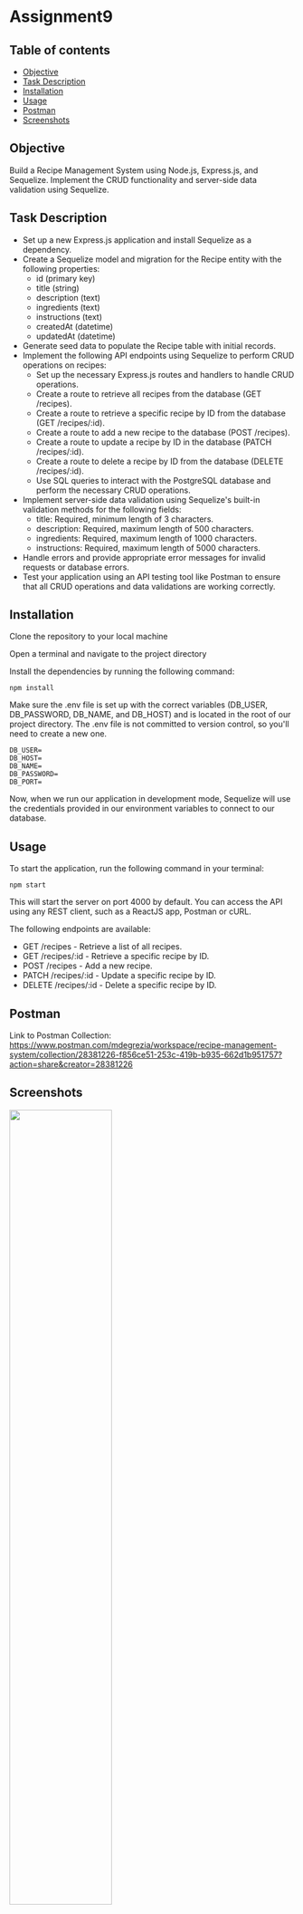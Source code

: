# Assignment9

## Table of contents  
* [Objective](#Objective)
* [Task Description](#Task-description)
* [Installation](#Installation)
* [Usage](#Usage)
* [Postman](#Postman)
* [Screenshots](#Screenshots)

## Objective

Build a Recipe Management System using Node.js, Express.js, and Sequelize. Implement the CRUD functionality and server-side data validation using Sequelize.

## Task Description

* Set up a new Express.js application and install Sequelize as a dependency.
* Create a Sequelize model and migration for the Recipe entity with the following properties:
  * id (primary key)
  * title (string)
  * description (text)
  * ingredients (text)
  * instructions (text)
  * createdAt (datetime)
  * updatedAt (datetime)
* Generate seed data to populate the Recipe table with initial records.
* Implement the following API endpoints using Sequelize to perform CRUD operations on recipes:
  * Set up the necessary Express.js routes and handlers to handle CRUD operations.
  * Create a route to retrieve all recipes from the database (GET /recipes).
  * Create a route to retrieve a specific recipe by ID from the database (GET /recipes/:id).
  * Create a route to add a new recipe to the database (POST /recipes).
  * Create a route to update a recipe by ID in the database (PATCH /recipes/:id).
  * Create a route to delete a recipe by ID from the database (DELETE /recipes/:id).
  * Use SQL queries to interact with the PostgreSQL database and perform the necessary CRUD operations.
* Implement server-side data validation using Sequelize's built-in validation methods for the following fields:
  * title: Required, minimum length of 3 characters.
  * description: Required, maximum length of 500 characters.
  * ingredients: Required, maximum length of 1000 characters.
  * instructions: Required, maximum length of 5000 characters.
* Handle errors and provide appropriate error messages for invalid requests or database errors.
* Test your application using an API testing tool like Postman  to ensure that all CRUD operations and data validations are working correctly.

## Installation

Clone the repository to your local machine

Open a terminal and navigate to the project directory

Install the dependencies by running the following command:

```
npm install
```
Make sure the .env file is set up with the correct variables (DB_USER, DB_PASSWORD, DB_NAME, and DB_HOST) and is located in the root of our project directory. The .env file is not committed to version control, so you'll need to create a new one.
```
DB_USER=
DB_HOST=
DB_NAME=
DB_PASSWORD=
DB_PORT=
```
Now, when we run our application in development mode, Sequelize will use the credentials provided in our environment variables to connect to our database.

## Usage

To start the application, run the following command in your terminal:

```
npm start
```

This will start the server on port 4000 by default. You can access the API using any REST client, such as a ReactJS app, Postman or cURL.

The following endpoints are available:

- GET /recipes - Retrieve a list of all recipes.
- GET /recipes/:id - Retrieve a specific recipe by ID.
- POST /recipes - Add a new recipe.
- PATCH /recipes/:id - Update a specific recipe by ID. 
- DELETE /recipes/:id - Delete a specific recipe by ID.

## Postman
Link to Postman Collection: https://www.postman.com/mdegrezia/workspace/recipe-management-system/collection/28381226-f856ce51-253c-419b-b935-662d1b951757?action=share&creator=28381226

## Screenshots

<img src="https://github.com/madisondegrezia/Assignment9/assets/89614960/ff77bf65-7466-4d67-b6a2-e0f61e644992" width=60% height=60%>

The above image shows the GET request to retrieve all recipes in the database.

<img src="https://github.com/madisondegrezia/Assignment9/assets/89614960/cd7a7de6-c1d8-41fb-abff-0c0c1210d792" width=60% height=60%>

The above image shows the GET request to retrieve a specific recipe by id in the database.

<img src="https://github.com/madisondegrezia/Assignment9/assets/89614960/882170d1-c537-4da6-93fd-38495dfb1c5f" width=60% height=60%>

The above image shows the POST request to add a new recipe to the database.

<img src="https://github.com/madisondegrezia/Assignment9/assets/89614960/0239aa76-267a-4477-963b-347495034783" width=60% height=60%>

The above image shows the PATCH request to update a recipe by ID in the database.

<img src="https://github.com/madisondegrezia/Assignment9/assets/89614960/c8bdb80a-68d4-446d-af07-e431f81bdb9f" width=60% height=60%>

The above image shows the DELETE request to delete a recipe by ID from the database.

<img src="https://github.com/madisondegrezia/Assignment9/assets/89614960/be4c3f32-5d45-4cce-96c1-9f03bcf64b7c" width=60% height=60%>

The above image shows the error message displayed when trying to input a title with less than 3 characters.

<img src="https://github.com/madisondegrezia/Assignment9/assets/89614960/c6b86072-732e-4836-835d-5fe9a34883e5" width=60% height=60%>

The above image shows the error message displayed when trying to input text for the description field that exceeds the maximum character length of 500.

<img src="https://github.com/madisondegrezia/Assignment9/assets/89614960/af8231f1-8e09-42b0-8994-fcab9ad55c05" width=60% height=60%>

The above image shows the error message displayed when trying to input text for the ingredients field that exceeds the maximum character length of 1000.

<img src="https://github.com/madisondegrezia/Assignment9/assets/89614960/39dd2cdc-2b93-4551-af1d-61897f2c6542" width=60% height=60%>

The above image shows the error message displayed when trying to input text for the instructions field that exceeds the maximum character length of 5000.






